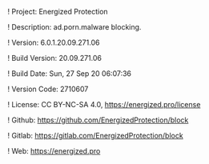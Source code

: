 ! Project: Energized Protection

! Description: ad.porn.malware blocking.

! Version: 6.0.1.20.09.271.06

! Build Version: 20.09.271.06

! Build Date: Sun, 27 Sep 20 06:07:36

! Version Code: 2710607

! License: CC BY-NC-SA 4.0, https://energized.pro/license

! Github: https://github.com/EnergizedProtection/block

! Gitlab: https://gitlab.com/EnergizedProtection/block


! Web: https://energized.pro
